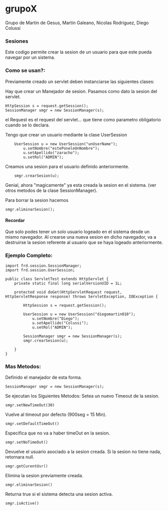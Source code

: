 # grupoX
Grupo de Martin de Gesus, Martin Galeano, Nicolas Rodriguez, Diego Colussi

<h3>Sesiones</h3>
Este codigo permite crear la sesion de un usuario para que este pueda navegar por un sistema.

<h3>Como se usan?:</h3>

Previamente creado un servlet deben instanciarse las siguientes clases:

Hay que crear un Manejador de sesion. Pasamos como dato la sesion del servlet.
    
    HttpSession s = request.getSession();
    SessionManager smgr = new SessionManager(s);

el Request es el request del servlet... que tiene como parametro obligatorio cuando se lo declara.

Tengo que crear un usuario mediante la clase UserSession
	
		UserSession u = new UserSession("unUserName");
			u.setNombre("estePoneleUnNombre");
			u.setApellido("zaracho");
			u.setRol("ADMIN");
			
Creamos una sesion para el usuario definido anteriormente.

		smgr.crearSesion(u);

Genial, ahora "magicamente" ya esta creada la sesion en el sistema. (ver otros metodos de la clase SessionManager).

Para borrar la sesion hacemos
    
    smgr.eliminarSesion();

<h4>Recordar</h4>
Que solo podes tener un solo usuario logeado en el sistema desde un mismo navegador. Al crearse una nueva sesion en dicho navegador, va a destruirse la sesion referente al usuario que se haya logeado anteriormente.

<h3>Ejemplo Completo:</h3>

	import frd.session.SessionManager;
	import frd.session.UserSession;

	public class ServletTest extends HttpServlet {
		private static final long serialVersionUID = 1L;

		protected void doGet(HttpServletRequest request, HttpServletResponse response) throws ServletException, IOException {

			HttpSession s = request.getSession();

			UserSession u = new UserSession("diegomartin010");
				u.setNombre("Diego");
				u.setApellido("Colussi");
				u.setRol("ADMIN");
				
			SessionManager smgr = new SessionManager(s);
			smgr.crearSesion(u);
			
		}
	}


<h3>Mas Metodos:</h3>

Definido el manejador de esta forma.

 	SessionManager smgr = new SessionManager(s);

Se ejecutan los Siguientes Metodos:
Setea un nuevo Timeout de la sesion.

	smgr.setNewTimeOut(30)

Vuelve al timeout por defecto (900seg = 15 Min).

	smgr.setDefaultTimeOut()	

Especifica que no va a haber timeOut en la sesion.

	smgr.setNoTimeOut()

Devuelve el usuario asociado a la sesion creada. Si la sesion no tiene nada, retornara null.
	
	smgr.getCurentUsr()

Elimina la sesion previamente creada.

	smgr.eliminarSesion()

	
Returna true si el sistema detecta una sesion activa.
	
	smgr.isActive()

